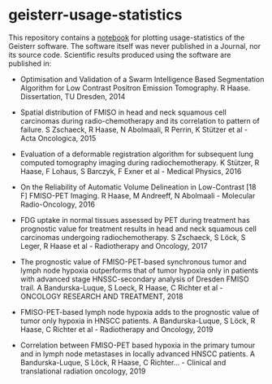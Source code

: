 # geisterr-usage-statistics

This repository contains a [notebook](https://github.com/haesleinhuepf/geisterr-usage-statistics/blob/main/plot.ipynb) for plotting usage-statistics of the Geisterr software. The software itself was never published in a Journal, nor its source code. 
Scientific results produced using the software are published in:
* Optimisation and Validation of a Swarm Intelligence Based Segmentation Algorithm for Low Contrast Positron Emission Tomography. R Haase. Dissertation, TU Dresden, 2014



* Spatial distribution of FMISO in head and neck squamous cell carcinomas during radio-chemotherapy and its correlation to pattern of failure.
S Zschaeck, R Haase, N Abolmaali, R Perrin, K Stützer et al - Acta Oncologica, 2015

* Evaluation of a deformable registration algorithm for subsequent lung computed tomography imaging during radiochemotherapy.
K Stützer, R Haase, F Lohaus, S Barczyk, F Exner et al - Medical Physics, 2016

* On the Reliability of Automatic Volume Delineation in Low-Contrast [18 F] FMISO-PET Imaging.
R Haase, M Andreeff, N Abolmaali - Molecular Radio-Oncology, 2016

* FDG uptake in normal tissues assessed by PET during treatment has prognostic value for treatment results in head and neck squamous cell carcinomas undergoing radiochemotherapy.
S Zschaeck, S Löck, S Leger, R Haase et al - Radiotherapy and Oncology, 2017

* The prognostic value of FMISO-PET-based synchronous tumor and lymph node hypoxia outperforms that of tumor hypoxia only in patients with advanced stage HNSSC-secondary analysis of Dresden FMISO trail.
A Bandurska-Luque, S Loeck, R Haase, C Richter et al - ONCOLOGY RESEARCH AND TREATMENT, 2018

* FMISO-PET-based lymph node hypoxia adds to the prognostic value of tumor only hypoxia in HNSCC patients.
A Bandurska-Luque, S Löck, R Haase, C Richter et al - Radiotherapy and Oncology, 2019

* Correlation between FMISO-PET based hypoxia in the primary tumour and in lymph node metastases in locally advanced HNSCC patients.
A Bandurska-Luque, S Löck, R Haase, C Richter… - Clinical and translational radiation oncology, 2019
